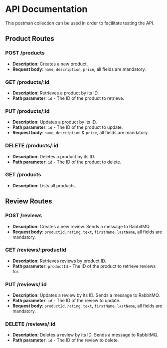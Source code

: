 # API Documentation
This postman collection can be used in order to facilitate testing the API.

## Product Routes

### POST /products

- **Description**: Creates a new product.
- **Request body**:  `name`, `description`, `price`, all fields are mandatory.

### GET /products/:id

- **Description**: Retrieves a product by its ID.
- **Path parameter**: `id` - The ID of the product to retrieve.

### PUT /products/:id

- **Description**: Updates a product by its ID.
- **Path parameter**: `id` - The ID of the product to update.
- **Request body**: `name`, `description` & `price`, all fields are mandatory.

### DELETE /products/:id

- **Description**: Deletes a product by its ID.
- **Path parameter**: `id` - The ID of the product to delete.

### GET /products

- **Description**: Lists all products.

## Review Routes

### POST /reviews

- **Description**: Creates a new review. Sends a message to RabbitMQ.
- **Request body**: `productId`, `rating`, `text`, `firstName`, `lastName`, all fields are mandatory.

### GET /reviews/:productId

- **Description**: Retrieves reviews by product ID.
- **Path parameter**: `productId` - The ID of the product to retrieve reviews for.

### PUT /reviews/:id

- **Description**: Updates a review by its ID. Sends a message to RabbitMQ.
- **Path parameter**: `id` - The ID of the review to update.
- **Request body**: `productId`, `rating`, `text`, `firstName`, `lastName`, all fields are mandatory.

### DELETE /reviews/:id

- **Description**: Deletes a review by its ID. Sends a message to RabbitMQ.
- **Path parameter**: `id` - The ID of the review to delete.